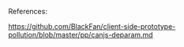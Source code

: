 References:

https://github.com/BlackFan/client-side-prototype-pollution/blob/master/pp/canjs-deparam.md
